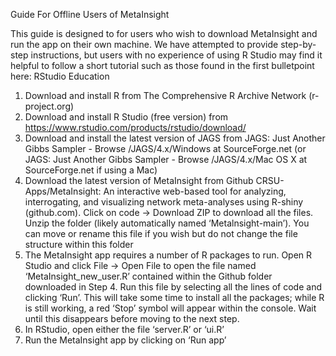 Guide For Offline Users of MetaInsight  

This guide is designed to for users who wish to download MetaInsight and run the app on their own machine. We have attempted to provide step-by-step instructions, but users with no experience of using R Studio may find it helpful to follow a short tutorial such as those found in the first bulletpoint here: RStudio Education

1.	Download and install R from The Comprehensive R Archive Network (r-project.org)
2.	Download and install R Studio (free version) from https://www.rstudio.com/products/rstudio/download/
3.	Download and install the latest version of JAGS from JAGS: Just Another Gibbs Sampler - Browse /JAGS/4.x/Windows at SourceForge.net (or JAGS: Just Another Gibbs Sampler - Browse /JAGS/4.x/Mac OS X at SourceForge.net if using a Mac)
4.	Download the latest version of MetaInsight from Github CRSU-Apps/MetaInsight: An interactive web-based tool for analyzing, interrogating, and visualizing network meta-analyses using R-shiny (github.com). Click on code -> Download ZIP to download all the files. Unzip the folder (likely automatically named ‘Metalnsight-main’). You can move or rename this file if you wish but do not change the file structure within this folder
5.	The MetaInsight app requires a number of R packages to run. Open R Studio and click File -> Open File to open the file named ‘MetaInsight_new_user.R’  contained within the Github folder downloaded in Step 4. Run this file by selecting all the lines of code and clicking ‘Run’. This will take some time to install all the packages; while R is still working, a red ‘Stop’ symbol will appear within the console.  Wait until this disappears before moving to the next step.
6.	In RStudio, open either the file ‘server.R’ or ‘ui.R’
7.	Run the MetaInsight app by clicking on ‘Run app’


